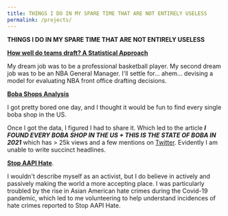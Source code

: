```yaml
---
title: THINGS I DO IN MY SPARE TIME THAT ARE NOT ENTIRELY USELESS
permalink: /projects/
---
```


**THINGS I DO IN MY SPARE TIME THAT ARE NOT ENTIRELY USELESS**

[**How well do teams draft? A Statistical Approach**](https://www.reddit.com/r/nba/comments/6nimvs/oc_how_well_do_teams_draft_a_statistical_approach/)

My dream job was to be a professional basketball player. My second dream job was to be an NBA General Manager. I'll settle for... ahem... devising a model for evaluating NBA front office drafting decisions.

[**Boba Shops Analysis**](https://mynameisjeff.substack.com/p/i-found-every-boba-shop-in-the-us)

I got pretty bored one day, and I thought it would be fun to find every single boba shop in the US.

Once I got the data, I figured I had to share it. Which led to the article **_I FOUND EVERY BOBA SHOP IN THE US + THIS IS THE STATE OF BOBA IN 2021_** which has > 25k views and a few mentions on [Twitter](https://twitter.com/search?q=https%3A%2F%2Fmynameisjeff.substack.com%2Fp%2Fi-found-every-boba-shop-in-the-us&src=typed_query&f=live). Evidently I am unable to write succinct headlines.

[**Stop AAPI Hate**](https://stopaapihate.org/).

I wouldn't describe myself as an activist, but I do believe in actively and passively making the world a more accepting place. I was particularly troubled by the rise in Asian American hate crimes during the Covid-19 pandemic, which led to me volunteering to help understand incidences of hate crimes reported to Stop AAPI Hate.
